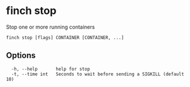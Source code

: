 # finch stop

Stop one or more running containers

```text
finch stop [flags] CONTAINER [CONTAINER, ...]
```

## Options

```text
  -h, --help       help for stop
  -t, --time int   Seconds to wait before sending a SIGKILL (default 10)
```
